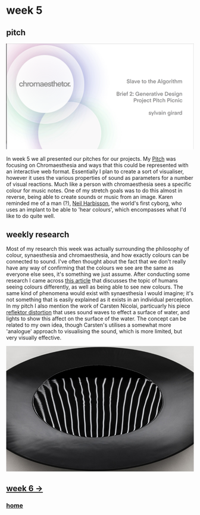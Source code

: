 # week 5

## pitch

<img src="Screen Shot 2020-08-29 at 2.30.53 pm.png" width="750" />

In week 5 we all presented our pitches for our projects. My [Pitch](https://docs.google.com/presentation/d/e/2PACX-1vQyI2gfDF_hBUyya5y3rlEMoUVXuZHGCvwTR4Or96Hbf7ZHkhX3xWyuK5WMICxYi2Q5YAmAYaamJxwL/pub?start=false&loop=false&delayms=30000&slide=id.p) was focusing on Chromaesthesia and ways that this could be represented with an interactive web format. Essentially I plan to create a sort of visualiser, however it uses the various properties of sound as parameters for a number of visual reactions. Much like a person with chromaesthesia sees a specific colour for music notes. One of my stretch goals was to do this almost in reverse, being able to create sounds or music from an image. Karen reminded me of a man (?), [Neil Harbisson](https://www.youtube.com/watch?v=C_OnYqx3ynA), the world's first cyborg, who uses an implant to be able to 'hear colours', which encompasses what I'd like to do quite well.

## weekly research

Most of my research this week was actually surrounding the philosophy of colour, synaesthesia and chromaesthesia, and how exactly colours can be connected to sound. I've often thought about the fact that we don't really have any way of confirming that the colours we see are the same as everyone else sees, it's something we just assume. After conducting some research I came across [this article](https://www.livescience.com/21275-color-red-blue-scientists.html) that discusses the topic of humans seeing colours differently, as well as being able to see new colours. The same kind of phenomena would exist with synaesthesia I would imagine; it's not something that is easily explained as it exists in an individual perception. In my pitch I also mention the work of Carsten Nicolai, particuarly his piece [reflektor distortion](http://www.carstennicolai.com/?c=works&w=reflektor_distortion) that uses sound waves to effect a surface of water, and lights to show this affect on the surface of the water. The concept can be related to my own idea, though Carsten's utilises a somewhat more 'analogue' approach to visualising the sound, which is more limited, but very visually effective.

<img src="reflektor_distortion_03.jpg" width="900" />

## [week 6 ->](https://sylvain-girard.github.io/Slave2theAlgo2020/week06/)

### [home](https://sylvain-girard.github.io/Slave2theAlgo2020/landing-page/s2tapage/)
